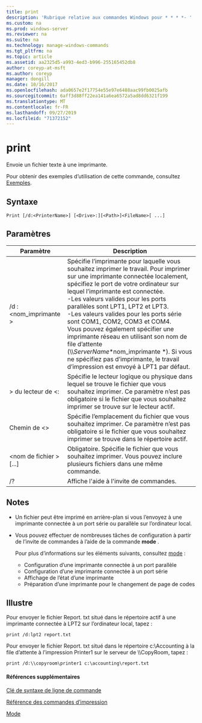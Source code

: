 ```yaml
---
title: print
description: 'Rubrique relative aux commandes Windows pour * * * *- '
ms.custom: na
ms.prod: windows-server
ms.reviewer: na
ms.suite: na
ms.technology: manage-windows-commands
ms.tgt_pltfrm: na
ms.topic: article
ms.assetid: aa2325d5-a993-4ed3-b996-255165452db8
author: coreyp-at-msft
ms.author: coreyp
manager: dongill
ms.date: 10/16/2017
ms.openlocfilehash: ada0657e2f17754e55e97e6488aac99fb0025afb
ms.sourcegitcommit: 6aff3d88ff22ea141a6ea6572a5ad8dd6321f199
ms.translationtype: MT
ms.contentlocale: fr-FR
ms.lasthandoff: 09/27/2019
ms.locfileid: "71372152"
---
```

# <a name="print"></a>print



Envoie un fichier texte à une imprimante.

Pour obtenir des exemples d’utilisation de cette commande, consultez [Exemples](#BKMK_examples).

## <a name="syntax"></a>Syntaxe

```
Print [/d:<PrinterName>] [<Drive>:][<Path>]<FileName>[ ...]
```

## <a name="parameters"></a>Paramètres

|Paramètre|Description|
|---------|-----------|
|/d :\<nom_imprimante >|Spécifie l’imprimante pour laquelle vous souhaitez imprimer le travail. Pour imprimer sur une imprimante connectée localement, spécifiez le port de votre ordinateur sur lequel l’imprimante est connectée.</br>-Les valeurs valides pour les ports parallèles sont LPT1, LPT2 et LPT3.</br>-Les valeurs valides pour les ports série sont COM1, COM2, COM3 et COM4.</br>Vous pouvez également spécifier une imprimante réseau en utilisant son nom de file d’attente (\\\\*ServerName*\*nom_imprimante *). Si vous ne spécifiez pas d’imprimante, le travail d’impression est envoyé à LPT1 par défaut.|
|> du lecteur de \<:|Spécifie le lecteur logique ou physique dans lequel se trouve le fichier que vous souhaitez imprimer. Ce paramètre n’est pas obligatoire si le fichier que vous souhaitez imprimer se trouve sur le lecteur actif.|
|Chemin de \<>|Spécifie l’emplacement du fichier que vous souhaitez imprimer. Ce paramètre n’est pas obligatoire si le fichier que vous souhaitez imprimer se trouve dans le répertoire actif.|
|\<nom de fichier > [...]|Obligatoire. Spécifie le fichier que vous souhaitez imprimer. Vous pouvez inclure plusieurs fichiers dans une même commande.|
|/?|Affiche l'aide à l'invite de commandes.|

## <a name="remarks"></a>Notes

-   Un fichier peut être imprimé en arrière-plan si vous l’envoyez à une imprimante connectée à un port série ou parallèle sur l’ordinateur local.
-   Vous pouvez effectuer de nombreuses tâches de configuration à partir de l’invite de commandes à l’aide de la commande **mode** .

    Pour plus d’informations sur les éléments suivants, consultez [mode](mode.md) :  
    -   Configuration d’une imprimante connectée à un port parallèle
    -   Configuration d’une imprimante connectée à un port série
    -   Affichage de l’état d’une imprimante
    -   Préparation d’une imprimante pour le changement de page de codes

## <a name="BKMK_examples"></a>Illustre

Pour envoyer le fichier Report. txt situé dans le répertoire actif à une imprimante connectée à LPT2 sur l’ordinateur local, tapez :
```
print /d:lpt2 report.txt
```
Pour envoyer le fichier Report. txt situé dans le répertoire c:\Accounting à la file d’attente à l’impression Printer1 sur le serveur de \\\\CopyRoom, tapez :
```
print /d:\\copyroom\printer1 c:\accounting\report.txt 
```

#### <a name="additional-references"></a>Références supplémentaires

[Clé de syntaxe de ligne de commande](command-line-syntax-key.md)

[Référence des commandes d’impression](print-command-reference.md)

[Mode](mode.md)